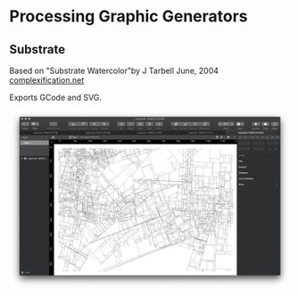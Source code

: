 # Processing Graphic Generators

## Substrate 

Based on "Substrate Watercolor"by  J Tarbell   June, 2004 [complexification.net](https://complexification.net)

Exports GCode and SVG. 

![View of substrate SVG in Sketch.app](./substrate-cracked.png)  

